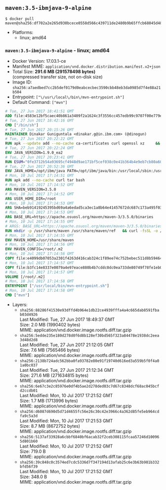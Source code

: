 ## `maven:3.5-ibmjava-9-alpine`

```console
$ docker pull maven@sha256:df702a2e265d930bcece0558d566c439711de2480b9b65ffcb68045d481602e3
```

-	Platforms:
	-	linux; amd64

### `maven:3.5-ibmjava-9-alpine` - linux; amd64

-	Docker Version: 17.03.1-ce
-	Manifest MIME: `application/vnd.docker.distribution.manifest.v2+json`
-	Total Size: **291.6 MB (291578498 bytes)**  
	(compressed transfer size, not on-disk size)
-	Image ID: `sha256:a7aedbed7cc2b5def0179d0eabcecbec3590cbb48eb3da0985d7f4e88a21b504`
-	Entrypoint: `["\/usr\/local\/bin\/mvn-entrypoint.sh"]`
-	Default Command: `["mvn"]`

```dockerfile
# Tue, 27 Jun 2017 18:41:51 GMT
ADD file:4583e12bf5caec40b861a3409f2a1624c3f3556cc457edb99c9707f00e779e45 in / 
# Tue, 27 Jun 2017 18:42:16 GMT
CMD ["/bin/sh"]
# Tue, 27 Jun 2017 20:15:26 GMT
MAINTAINER Dinakar Guniguntala <dinakar.g@in.ibm.com> (@dinogun)
# Tue, 27 Jun 2017 20:22:22 GMT
RUN apk --update add --no-cache ca-certificates curl openssl xz     && GLIBC_VER="2.25-r0"     && ALPINE_GLIBC_REPO="https://github.com/sgerrand/alpine-pkg-glibc/releases/download"     && curl -Ls $ALPINE_GLIBC_REPO/$GLIBC_VER/glibc-$GLIBC_VER.apk > /tmp/$GLIBC_VER.apk     && apk add --allow-untrusted /tmp/$GLIBC_VER.apk     && curl -Ls https://www.archlinux.org/packages/core/x86_64/gcc-libs/download > /tmp/gcc-libs.tar.xz     && mkdir /tmp/gcc     && tar -xf /tmp/gcc-libs.tar.xz -C /tmp/gcc     && mv /tmp/gcc/usr/lib/libgcc* /tmp/gcc/usr/lib/libstdc++* /usr/glibc-compat/lib     && apk del curl     && rm -rf /tmp/$GLIBC_VER.apk /tmp/gcc /tmp/gcc-libs.tar.xz /var/cache/apk/*
# Tue, 27 Jun 2017 20:22:24 GMT
ENV JAVA_VERSION=1.9.0_ea2
# Tue, 27 Jun 2017 20:23:41 GMT
RUN ESUM="0fe3712b54a93695cf4948d9ae171bf5cef038c0e41b364b4e9eb7cb80a60688"     && BASE_URL="https://public.dhe.ibm.com/ibmdl/export/pub/systems/cloud/runtimes/java/meta/"     && YML_FILE="sdk/linux/x86_64/index.yml"     && wget -q -U UA_IBM_JAVA_Docker -O /tmp/index.yml $BASE_URL/$YML_FILE     && JAVA_URL=$(cat /tmp/index.yml | sed -n '/'$JAVA_VERSION'/{n;p}' | sed -n 's/\s*uri:\s//p' | tr -d '\r')     && wget -q -U UA_IBM_JAVA_Docker -O /tmp/ibm-java.bin $JAVA_URL     && echo "$ESUM  /tmp/ibm-java.bin" | sha256sum -c -     && echo "INSTALLER_UI=silent" > /tmp/response.properties     && echo "USER_INSTALL_DIR=/opt/ibm/java" >> /tmp/response.properties     && echo "LICENSE_ACCEPTED=TRUE" >> /tmp/response.properties     && mkdir -p /opt/ibm     && chmod +x /tmp/ibm-java.bin     && /tmp/ibm-java.bin -i silent -f /tmp/response.properties     && rm -f /tmp/response.properties     && rm -f /tmp/index.yml     && rm -f /tmp/ibm-java.bin
# Tue, 27 Jun 2017 20:52:36 GMT
ENV JAVA_HOME=/opt/ibm/java PATH=/opt/ibm/java/bin:/usr/local/sbin:/usr/local/bin:/usr/sbin:/usr/bin:/sbin:/bin
# Mon, 10 Jul 2017 17:14:51 GMT
RUN apk add --no-cache curl tar bash
# Mon, 10 Jul 2017 17:14:52 GMT
ARG MAVEN_VERSION=3.5.0
# Mon, 10 Jul 2017 17:14:52 GMT
ARG USER_HOME_DIR=/root
# Mon, 10 Jul 2017 17:14:53 GMT
ARG SHA=beb91419245395bd69a4a6edad5ca3ec1a8b64e41457672dc687c173a495f034
# Mon, 10 Jul 2017 17:14:53 GMT
ARG BASE_URL=https://apache.osuosl.org/maven/maven-3/3.5.0/binaries
# Mon, 10 Jul 2017 17:14:55 GMT
# ARGS: BASE_URL=https://apache.osuosl.org/maven/maven-3/3.5.0/binaries MAVEN_VERSION=3.5.0 SHA=beb91419245395bd69a4a6edad5ca3ec1a8b64e41457672dc687c173a495f034 USER_HOME_DIR=/root
RUN mkdir -p /usr/share/maven /usr/share/maven/ref   && curl -fsSL -o /tmp/apache-maven.tar.gz ${BASE_URL}/apache-maven-${MAVEN_VERSION}-bin.tar.gz   && echo "${SHA}  /tmp/apache-maven.tar.gz" | sha256sum -c -   && tar -xzf /tmp/apache-maven.tar.gz -C /usr/share/maven --strip-components=1   && rm -f /tmp/apache-maven.tar.gz   && ln -s /usr/share/maven/bin/mvn /usr/bin/mvn
# Mon, 10 Jul 2017 17:14:55 GMT
ENV MAVEN_HOME=/usr/share/maven
# Mon, 10 Jul 2017 17:14:56 GMT
ENV MAVEN_CONFIG=/root/.m2
# Mon, 10 Jul 2017 17:14:56 GMT
COPY file:e4099db07053a2301f4263d416cab324c1f89ee74c752bebec511d8b59464cb6 in /usr/local/bin/mvn-entrypoint.sh 
# Mon, 10 Jul 2017 17:14:57 GMT
COPY file:b3fc14e8337e0079a4e97eace880b4b7cddc0dc0ea733de80749f78fe1eb089a in /usr/share/maven/ref/ 
# Mon, 10 Jul 2017 17:14:57 GMT
VOLUME [/root/.m2]
# Mon, 10 Jul 2017 17:14:58 GMT
ENTRYPOINT ["/usr/local/bin/mvn-entrypoint.sh"]
# Mon, 10 Jul 2017 17:14:58 GMT
CMD ["mvn"]
```

-	Layers:
	-	`sha256:88286f41530e93dffd4b964e1db22ce4939fffa4a4c665dab8591fbab03d4926`  
		Last Modified: Tue, 27 Jun 2017 18:49:37 GMT  
		Size: 2.0 MB (1990402 bytes)  
		MIME: application/vnd.docker.image.rootfs.diff.tar.gzip
	-	`sha256:5edde235e180d278d0f6d8b128ef30bd565f323a84478e1938dc2eea3d48d2d8`  
		Last Modified: Tue, 27 Jun 2017 21:12:05 GMT  
		Size: 7.6 MB (7565466 bytes)  
		MIME: application/vnd.docker.image.rootfs.diff.tar.gzip
	-	`sha256:2138b724adc562bba0fa93782e80e91f19740d616ed3a559b5f0f4a01a0bc037`  
		Last Modified: Tue, 27 Jun 2017 21:12:34 GMT  
		Size: 271.6 MB (271634815 bytes)  
		MIME: application/vnd.docker.image.rootfs.diff.tar.gzip
	-	`sha256:6e67c3e2c85976e0df4b5ae2d278ded03c7d67c8348dcf68ac045bcfd2ccdb01`  
		Last Modified: Mon, 10 Jul 2017 17:21:52 GMT  
		Size: 1.7 MB (1713996 bytes)  
		MIME: application/vnd.docker.image.rootfs.diff.tar.gzip
	-	`sha256:d6087d690d5d71d4655fc56e26c30c42e3966c4a362d85fe5eb964cdfa9c5a3d`  
		Last Modified: Mon, 10 Jul 2017 17:21:53 GMT  
		Size: 8.7 MB (8672752 bytes)  
		MIME: application/vnd.docker.image.rootfs.diff.tar.gzip
	-	`sha256:5137af33928a6cbbf6840bf6acab32f2ceb308115fcaa57246d100965d801b60`  
		Last Modified: Mon, 10 Jul 2017 17:21:52 GMT  
		Size: 719.0 B  
		MIME: application/vnd.docker.image.rootfs.diff.tar.gzip
	-	`sha256:39c848c0c3574ed7cdc5336d7f347194d13afab25c6e3b63b981b332bfd56f39`  
		Last Modified: Mon, 10 Jul 2017 17:21:52 GMT  
		Size: 348.0 B  
		MIME: application/vnd.docker.image.rootfs.diff.tar.gzip
